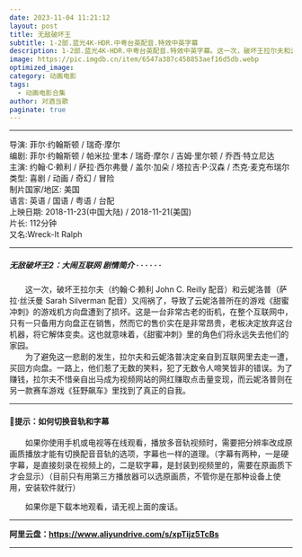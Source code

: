 ```yaml
---
date: 2023-11-04 11:21:12
layout: post
title: 无敌破坏王
subtitle: 1-2部.蓝光4K-HDR.中粤台英配音.特效中英字幕
description: 1-2部.蓝光4K-HDR.中粤台英配音.特效中英字幕。这一次，破坏王拉尔夫和云妮洛普又闯祸了，导致了云妮洛普所在的游戏《甜蜜冲刺》的游戏机方向盘遭到了损坏。这是一台非常古老的街机，在整个互联网中，只有一只备用方向盘正在销...
image: https://pic.imgdb.cn/item/6547a387c458853aef16d5db.webp
optimized_image: 
category: 动画电影
tags:
  - 动画电影合集
author: 对酒当歌
paginate: true
---
```



---

导演: 菲尔·约翰斯顿 / 瑞奇·摩尔  
编剧: 菲尔·约翰斯顿 / 帕米拉·里本 / 瑞奇·摩尔 / 吉姆·里尔顿 / 乔西·特立尼达  
主演: 约翰·C·赖利 / 萨拉·西尔弗曼 / 盖尔·加朵 / 塔拉吉·P·汉森 / 杰克·麦克布瑞尔  
类型: 喜剧 / 动画 / 奇幻 / 冒险  
制片国家/地区: 美国  
语言: 英语 / 国语 / 粤语 / 台配  
上映日期: 2018-11-23(中国大陆) / 2018-11-21(美国)  
片长: 112分钟  
又名:Wreck-It Ralph  

---

##### 无敌破坏王2：大闹互联网 剧情简介 · · · · · ·

　　这一次，破坏王拉尔夫（约翰·C·赖利 John C. Reilly 配音）和云妮洛普（萨拉·丝沃曼 Sarah Silverman 配音）又闯祸了，导致了云妮洛普所在的游戏《甜蜜冲刺》的游戏机方向盘遭到了损坏。这是一台非常古老的街机，在整个互联网中，只有一只备用方向盘正在销售，然而它的售价实在是非常昂贵，老板决定放弃这台机器，将它解体变卖。这也就意味着，《甜蜜冲刺》里的角色们将永远失去他们的家园。  
　　为了避免这一悲剧的发生，拉尔夫和云妮洛普决定亲自到互联网里去走一遭，买回方向盘。一路上，他们惹了无数的笑料，犯了无数令人啼笑皆非的错误。为了赚钱，拉尔夫不惜亲自出马成为视频网站的网红赚取点击量变现，而云妮洛普则在另一款赛车游戏《狂野飙车》里找到了真正的自我。

---

#### 🔔提示：如何切换音轨和字幕

　　如果你使用手机或电视等在线观看，播放多音轨视频时，需要把分辨率改成原画质播放才能有切换配音音轨的选项，字幕也一样的道理。（字幕有两种，一是硬字幕，是直接刻录在视频上的，二是软字幕，是封装到视频里的，需要在原画质下才会显示）（目前只有用第三方播放器可以选原画质，不管你是在那种设备上使用，安装软件就行）

　　如果你是下载本地观看，请无视上面的废话。

---

**阿里云盘：<https://www.aliyundrive.com/s/xpTijz5TcBs>**

---
